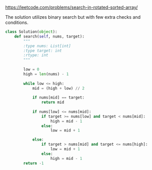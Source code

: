 https://leetcode.com/problems/search-in-rotated-sorted-array/


The solution utilizes binary search but with few extra checks and conditions.

```python
class Solution(object):
    def search(self, nums, target):
        """
        :type nums: List[int]
        :type target: int
        :rtype: int
        """
        
        low = 0
        high = len(nums) - 1
        
        while low <= high:
            mid = (high + low) // 2
            
            if nums[mid] == target:
                return mid
            
            if nums[low] <= nums[mid]:    
                if target >= nums[low] and target < nums[mid]:
                    high = mid - 1
                else:
                    low = mid + 1

            else:
                if target > nums[mid] and target <= nums[high]:
                    low = mid + 1
                else:
                    high = mid - 1
        return -1        
```
